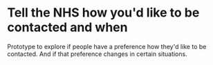 # Tell the NHS how you'd like to be contacted and when

Prototype to explore if people have a preference how they'd like to be contacted. And if that preference changes in certain situations.
